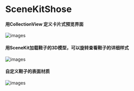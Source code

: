 # SceneKitShose
#### 用CollectionView 定义卡片式预览界面
 ![images](http://ois78ab8t.bkt.clouddn.com/shose3.png)
#### 用SceneKit加载鞋子的3D模型，可以旋转查看鞋子的详细样式
 ![images](http://ois78ab8t.bkt.clouddn.com/shose2.png)
#### 自定义鞋子的表面材质
 ![images](http://ois78ab8t.bkt.clouddn.com/shose1.png)
